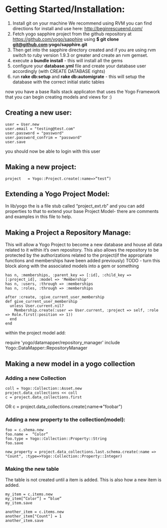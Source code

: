 # Getting Started/Installation:

1. Install git on your machine
We recommend using RVM you can find directions for install and use here: http://beginrescueend.com/ 
2. Fetch yogo sapphire project from the github repository at https://github.com/yogo/sapphire using **$ git clone git@github.com:yogo/sapphire.git**
3. Then get into the sapphire directory created and if you are using rvm switch to ruby version 1.9.3 or greater and create an rvm gemset.
4. execute a **bundle install** - this will install all the gems
5. configure your **database.yml** file and create your database user accordingly (with CREATE DATABASE rights)
6. run **rake db:setup** and **rake db:automigrate** - this will setup the database with the correct initial static tables

now you have a base Rails stack applicaton that uses the Yogo Framework that you can begin creating models and views for :)

## Creating a new user:

    user = User.new
    user.email = "testing@test.com"
    user.password = "password"
    user.password_confrim = "password"
    user.save

you should now be able to login with this user

## Making a new project:

    project   = Yogo::Project.create(:name=>”test”)

## Extending a Yogo Project Model:

In lib/yogo the is a file stub called “project_ext.rb” and you can add properties to that to extend your base Project Model- there are comments and examples in this file to help.

## Making a Project a Repository Manage:

This will allow a Yogo Project to become a new database and house all data related to it within it’s own repository.  This also allows the repository to be protected by the authorizations related to the project(if the appropriate functions and memberships have been added previously) TODO - turn this block along with the associated models into a gem or something
    
    has n, :memberships, :parent_key => [:id], :child_key => [:project_id], :model => 'Membership'
    has n, :users, :through => :memberships
    has n, :roles, :through => :memberships

    after :create, :give_current_user_membership
    def give_current_user_membership
      unless User.current.nil?
        Membership.create(:user => User.current, :project => self, :role => Role.first(:position => 1))
      end
    end
    
within the project model add:

require 'yogo/datamapper/repository_manager' 
include Yogo::DataMapper::RepositoryManager

## Making a new model in a yogo collection

### Adding a new Collection

    coll = Yogo::Collection::Asset.new
    project.data_collections << coll
    c = project.data_collections.first
OR
    c = project.data_collections.create(:name=>"foobar")
    
### Adding a new property to the collection(model):

    foo = c.shema.new
    foo.name =  “Color”
    foo.type = Yogo::Collection::Property::String
    foo.save
    
    new_property = project.data_collections.last.schema.create(:name => "Count", :type=>Yogo::Collection::Property::Integer)
### Making the new table

The table is not created until a item is added.  This is also how a new item is added.

    my_item = c.items.new
    my_item[“Color”] = “blue”
    my_item.save
    
    another_item = c.items.new
    another_item["Count"] = 1
    another_item.save